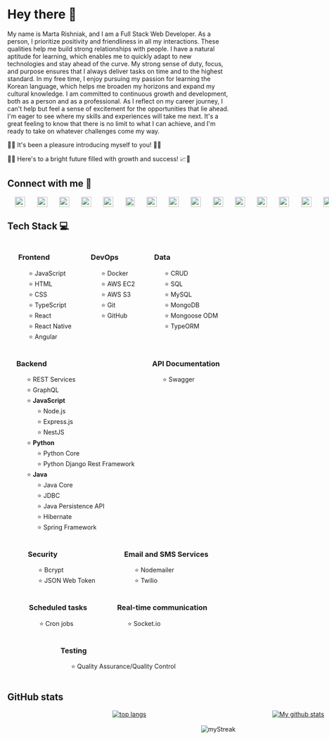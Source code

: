 # Hey there 👋

My name is Marta Rishniak, and I am a Full Stack Web Developer. As a person, I prioritize positivity and friendliness in all
my interactions. These qualities help me build strong relationships with people. I have a natural aptitude for learning,
which enables me to quickly adapt to new technologies and stay ahead of the curve. My strong sense of duty, focus, and
purpose ensures that I always deliver tasks on time and to the highest standard. In my free time, I enjoy pursuing my
passion for learning the Korean language, which helps me broaden my horizons and expand my cultural knowledge. I am
committed to continuous growth and development, both as a person and as a professional. As I reflect on my career
journey, I can't help but feel a sense of excitement for the opportunities that lie ahead. I'm eager to see where my
skills and experiences will take me next. It's a great feeling to know that there is no limit to what I can achieve, and
I'm ready to take on whatever challenges come my way.

🌟🙌 It's been a pleasure introducing myself to you! 👋😄

🤝✨ Here's to a bright future filled with growth and success! 📈💼

## Connect with me 🤗

<div style="text-decoration: none; background-color: transparent; display: flex; justify-content: space-evenly; align-items: center; height: 23px; column-gap: 10px; width: 100vw">
<a style="text-decoration: none; background-color: transparent; color: transparent;" href="https://www.linkedin.com/in/marta-rishnyak-b9197a212">
  <img alt="Linkedin" src="https://cdn1.iconfinder.com/data/icons/logotypes/32/circle-linkedin-128.png" height="23px"/>
</a>
<a style="text-decoration: none; background-color: transparent; color: transparent;" href="https://www.upwork.com/freelancers/~01de25c3f5543a40b5">
  <img alt="Upwork" src="https://cdn2.iconfinder.com/data/icons/picons-social/57/79-upwork-2-512.png" height="23px"/>
</a>
<a style="text-decoration: none; background-color: transparent; color: transparent;" href="https://www.instagram.com/_marta.ri_">
  <img alt="Instagram" src="https://cdn2.iconfinder.com/data/icons/social-icons-33/128/Instagram-128.png" height="23px"/>
</a>
<a style="text-decoration: none; background-color: transparent; color: transparent;" href="https://www.threads.net/@_marta.ri_">
  <img alt="Threads" src="https://cdn4.iconfinder.com/data/icons/threads-by-instagram/128/threads-logo-brand-sign-512.png" height="23px"/>
</a>
<a style="text-decoration: none; background-color: transparent; color: transparent;" href="https://www.facebook.com/marta.rishnyak">
  <img alt="Facebook" src="https://cdn2.iconfinder.com/data/icons/social-media-2285/512/1_Facebook2_colored_svg-128.png" height="23px"/>
</a>
<a style="text-decoration: none; background-color: transparent; color: transparent;" href="https://twitter.com/rishniak_m">
<img alt="Twitter" src="https://cdn4.iconfinder.com/data/icons/social-media-black-white-2/1227/X-512.png" height="21px"/>
</a>
<a style="text-decoration: none; background-color: transparent; color: transparent;" href="https://join.skype.com/invite/EPDGdSyhCi0M">
<img alt="Skype" src="https://cdn3.iconfinder.com/data/icons/social-media-2169/24/social_media_social_media_logo_skype-128.png" height="23px"/>
</a>
<a style="text-decoration: none; background-color: transparent; color: transparent;" href="mailto:rishyakmarta@gmail.com">
<img alt="Gmail" src="https://cdn1.iconfinder.com/data/icons/google-new-logos-1/32/gmail_new_logo-128.png" height="23px"/>
</a>
<a style="text-decoration: none; background-color: transparent; color: transparent;" href="https://tinyurl.com/9u8cxxru">
<img alt="Viber" src="https://cdn3.iconfinder.com/data/icons/social-media-2169/24/social_media_social_media_logo_viber-128.png" height="23px"/>
</a>
<a style="text-decoration: none; background-color: transparent; color: transparent;" href="https://t.me/marta_ri">
<img alt="Telegram" src="https://cdn4.iconfinder.com/data/icons/logos-and-brands/512/335_Telegram_logo-512.png" height="23px"/>
</a>
<a style="text-decoration: none; background-color: transparent; color: transparent;" href="https://m.me/marta.rishnyak">
<img alt="Messenger" src="https://cdn4.iconfinder.com/data/icons/social-media-2285/1024/logo-512.png" height="23px"/>
</a>
<a style="text-decoration: none; background-color: transparent; color: transparent;" href="https://api.whatsapp.com/send?phone=380971604558">
<img alt="WhatsApp" src="https://cdn3.iconfinder.com/data/icons/2018-social-media-logotypes/1000/2018_social_media_popular_app_logo-whatsapp-128.png" height="23px"/>
</a>
<a style="text-decoration: none; background-color: transparent; color: transparent;" href="https://discordapp.com/users/764082631708246046">
<img alt="Discord" src="https://cdn3.iconfinder.com/data/icons/social-network-flat-3/100/Discord-128.png" height="23px"/>
</a>
<a style="text-decoration: none; background-color: transparent; color: transparent;" href="https://www.twitch.tv/marta_ri_03">
<img alt="Twitch" src="https://cdn4.iconfinder.com/data/icons/logos-brands-7/512/twitch-128.png" height="23px"/>
</a>
<a style="text-decoration: none; background-color: transparent; color: transparent;" href="https://www.tiktok.com/@martarishniak">
<img alt="TikTok" src="https://cdn4.iconfinder.com/data/icons/social-media-flat-7/64/Social-media_Tiktok-128.png" height="23px"/>
</a>
<a style="text-decoration: none; background-color: transparent; color: transparent;" href="https://www.snapchat.com/add/rishniakmarta?share_id=mVj-kYNPMi8locale=en-US">
<img alt="Snapchat" src="https://cdn3.iconfinder.com/data/icons/2018-social-media-logotypes/1000/2018_social_media_popular_app_logo_snapchat-128.png" height="23px"/>
</a>
<a style="text-decoration: none; background-color: transparent; color: transparent;" href="https://www.pinterest.com/marta_ri5217">
<img alt="Pinterest" src="https://cdn2.iconfinder.com/data/icons/social-media-2285/512/1_Pinterest_colored_svg-128.png" height="23px"/>
</a>
<a style="text-decoration: none; background-color: transparent; color: transparent;" href="https://open.spotify.com/user/qfbsu4v757dap6w5aarcwva9h?si=aliEcTQPQ6-tulm7fzZu8Q&utm_source=copy-link">
<img alt="Spotify" src="https://cdn2.iconfinder.com/data/icons/social-icons-33/128/Spotify-128.png" height="23px"/>
</a>
<a style="text-decoration: none; background-color: transparent; color: transparent;" href="https://soundcloud.com/marta-rishnyak?utm_source=clipboard&utm_medium=text&utm_campaign=social_sharing">
<img alt="Soundcloud" src="https://cdn2.iconfinder.com/data/icons/social-icons-33/128/Soundcloud-128.png" height="23px"/>
</a>
</div>

## Tech Stack 💻

<div class="skills">
  <div class="category">
    <h3>Frontend</h3>
    <ul>
      <li>JavaScript</li>
      <li>HTML</li>
      <li>CSS</li>
      <li>TypeScript</li>
      <li>React</li>
      <li>React Native</li>
      <li>Angular</li>
    </ul>
  </div>

  <div class="category">
    <h3>DevOps</h3>
    <ul>
      <li>Docker</li>
      <li>AWS EC2</li>
      <li>AWS S3</li>
      <li>Git</li>
      <li>GitHub</li>
    </ul>
  </div>

  <div class="category">
    <h3>Data</h3>
    <ul>
      <li>CRUD</li>
      <li>SQL</li>
      <li>MySQL</li>
      <li>MongoDB</li>
      <li>Mongoose ODM</li>
      <li>TypeORM</li>
    </ul>
  </div>

  <div class="category">
    <h3>Backend</h3>
    <ul>
      <li>REST Services</li>
      <li>GraphQL</li>
      <li><b>JavaScript</b>
        <ul>
            <li>Node.js</li>
            <li>Express.js</li>
            <li>NestJS</li>
        </ul>
      </li>
      <li><b>Python</b>
        <ul>
            <li>Python Core</li>
            <li>Python Django Rest Framework</li>
        </ul>
      </li>
      <li><b>Java</b>
        <ul>
            <li>Java Core</li>
            <li>JDBC</li>
            <li>Java Persistence API</li>
            <li>Hibernate</li>
            <li>Spring Framework</li>
        </ul>
      </li>
    </ul>
  </div>

  <div class="category">
    <h3>API Documentation</h3>
    <ul>
      <li>Swagger</li>
    </ul>
  </div>

  <div class="category">
    <h3>Security</h3>
    <ul>
      <li>Bcrypt</li>
      <li>JSON Web Token</li>
    </ul>
  </div>

  <div class="category">
    <h3>Email and SMS Services</h3>
    <ul>
      <li>Nodemailer</li>
      <li>Twilio</li>
    </ul>
  </div>

  <div class="category">
    <h3>Scheduled tasks</h3>
    <ul>
      <li>Cron jobs</li>
    </ul>
  </div>

  <div class="category">
    <h3>Real-time communication</h3>
    <ul>
      <li>Socket.io</li>
    </ul>
  </div>

  <div class="category">
    <h3>Testing</h3>
    <ul>
      <li>Quality Assurance/Quality Control</li>
    </ul>
  </div>
</div>

<style>
  .skills {
    display: flex;
    flex-wrap: wrap;
    justify-content: space-evenly;
    column-gap: 2vw;
  }

  .category {
    width: fit-content;
  }

  ul {
    list-style: none;
  }

  ul li:before {
    content: "⭐ ";
  }
</style>

## GitHub stats

<div style="text-align: center; display: flex; justify-content: space-evenly; align-items: center; column-gap: 5vw; width: 100vw;">
  <a href="https://github.com/anuraghazra/github-readme-stats"><img style="display: block; margin: 0 auto;" src="https://github-readme-stats.vercel.app/api/top-langs/?username=martari03&layout=compact&hide_border=true&bg_color=00000000&text_color=3498db" alt="top langs"/></a>
  <a href="https://github.com/anuraghazra/github-readme-stats"><img style="display: block; margin: 0 auto;" src="https://github-readme-stats.vercel.app/api?username=martari03&show_icons=true&include_all_commits=true&hide_border=true&bg_color=00000000&text_color=3498db" alt="My github stats"/></a> 
</div>
<br/>
<div style="text-align: center; display: flex; align-items: center; justify-content: space-evenly; width: 100vw;">
  <img src="https://github-readme-streak-stats.herokuapp.com/?user=martari03&date_format=Y.n.j&theme=transparent&hide_border=true" alt="myStreak"/>
</div>